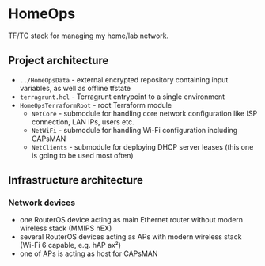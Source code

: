 # HomeOps

TF/TG stack for managing my home/lab network.

## Project architecture

- `../HomeOpsData` - external encrypted repository containing input variables, as well as offline tfstate
- `terragrunt.hcl` - Terragrunt entrypoint to a single environment
- `HomeOpsTerraformRoot` - root Terraform module
  - `NetCore` - submodule for handling core network configuration like ISP connection, LAN IPs, users etc.
  - `NetWiFi` - submodule for handling Wi-Fi configuration including CAPsMAN
  - `NetClients` - submodule for deploying DHCP server leases (this one is going to be used most often)


## Infrastructure architecture

### Network devices

- one RouterOS device acting as main Ethernet router without modern wireless stack (MMIPS hEX)
- several RouterOS devices acting as APs with modern wireless stack (Wi-Fi 6 capable, e.g. hAP ax²)
- one of APs is acting as host for CAPsMAN
